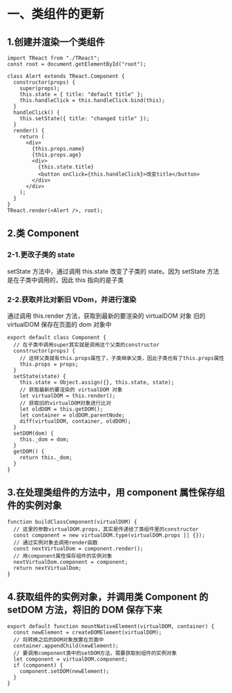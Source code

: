# 一、类组件的更新

## 1.创建并渲染一个类组件

```
import TReact from "./TReact";
const root = document.getElementById("root");

class Alert extends TReact.Component {
  constructor(props) {
    super(props);
    this.state = { title: "default title" };
    this.handleClick = this.handleClick.bind(this);
  }
  handleClick() {
    this.setState({ title: "changed title" });
  }
  render() {
    return (
      <div>
        {this.props.name}
        {this.props.age}
        <div>
          {this.state.title}
          <button onClick={this.handleClick}>改变title</button>
        </div>
      </div>
    );
  }
}
TReact.render(<Alert />, root);
```

## 2.类 Component

### 2-1.更改子类的 state

setState 方法中，通过调用 this.state 改变了子类的 state。因为 setState 方法是在子类中调用的，因此 this 指向的是子类

### 2-2.获取并比对新旧 VDom，并进行渲染

通过调用 this.render 方法，获取到最新的要渲染的 virtualDOM 对象
旧的 virtualDOM 保存在页面的 dom 对象中

```
export default class Component {
  // 在子类中调用super其实就是调用这个父类的constructor
  constructor(props) {
    // 这样父类就有this.props属性了，子类继承父类，因此子类也有了this.props属性
    this.props = props;
  }
  setState(state) {
    this.state = Object.assign({}, this.state, state);
    // 获取最新的要渲染的 virtualDOM 对象
    let virtualDOM = this.render();
    // 获取旧的virtualDOM对象进行比对
    let oldDOM = this.getDOM();
    let container = oldDOM.parentNode;
    diff(virtualDOM, container, oldDOM);
  }
  setDOM(dom) {
    this._dom = dom;
  }
  getDOM() {
    return this._dom;
  }
}
```

## 3.在处理类组件的方法中，用 component 属性保存组件的实例对象

```
function buildClassComponent(virtualDOM) {
  // 这里的参数virtualDOM.props，其实是传递给了类组件里的constructor
  const component = new virtualDOM.type(virtualDOM.props || {});
  // 通过实例对象去调用render函数
  const nextVirtualDom = component.render();
  // 用component属性保存组件的实例对象
  nextVirtualDom.component = component;
  return nextVirtualDom;
}
```

## 4.获取组件的实例对象，并调用类 Component 的 setDOM 方法，将旧的 DOM 保存下来

```
export default function mountNativeElement(virtualDOM, container) {
  const newElement = createDOMElement(virtualDOM);
  // 将转换之后的DOM对象放置在页面中
  container.appendChild(newElement);
  // 要调用component类中的setDOM方法，需要获取到组件的实例对象
  let component = virtualDOM.component;
  if (component) {
    component.setDOM(newElement);
  }
}
```
